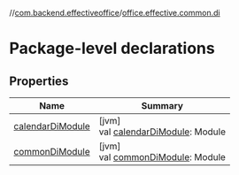 //[com.backend.effectiveoffice](IdeaProjects/labs-office-elevator/effectiveOfficeBackend/documentation/gfm/index.md)/[office.effective.common.di](IdeaProjects/labs-office-elevator/effectiveOfficeBackend/documentation/gfm/com.backend.effectiveoffice/office.effective.common.di/index.md)

# Package-level declarations

## Properties

| Name | Summary |
|---|---|
| [calendarDiModule](IdeaProjects/labs-office-elevator/effectiveOfficeBackend/documentation/gfm/com.backend.effectiveoffice/office.effective.common.di/calendar-di-module.md) | [jvm]<br>val [calendarDiModule](IdeaProjects/labs-office-elevator/effectiveOfficeBackend/documentation/gfm/com.backend.effectiveoffice/office.effective.common.di/calendar-di-module.md): Module |
| [commonDiModule](IdeaProjects/labs-office-elevator/effectiveOfficeBackend/documentation/gfm/com.backend.effectiveoffice/office.effective.common.di/common-di-module.md) | [jvm]<br>val [commonDiModule](IdeaProjects/labs-office-elevator/effectiveOfficeBackend/documentation/gfm/com.backend.effectiveoffice/office.effective.common.di/common-di-module.md): Module |

